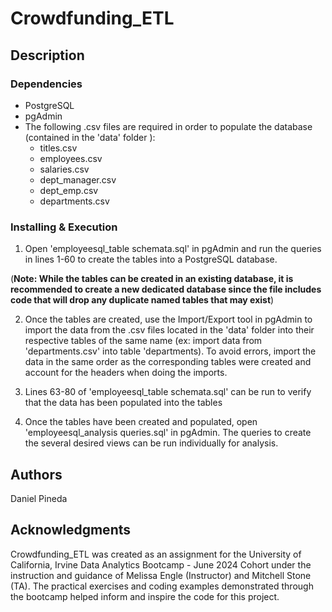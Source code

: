 # Crowdfunding_ETL


## Description

### Dependencies
* PostgreSQL
* pgAdmin
* The following .csv files are required in order to populate the database (contained in the 'data' folder ):
    * titles.csv
    * employees.csv
    * salaries.csv
    * dept_manager.csv
    * dept_emp.csv
    * departments.csv


### Installing & Execution
1. Open 'employeesql_table schemata.sql' in pgAdmin and run the queries in lines 1-60 to create the tables into a PostgreSQL database.

(**Note: While the tables can be created in an existing database, it is recommended to create a new dedicated database since the file includes code that will drop any duplicate named tables that may exist**)

2. Once the tables are created, use the Import/Export tool in pgAdmin to import the data from the .csv files located in the 'data' folder into their respective tables of the same name (ex: import data from 'departments.csv' into table 'departments).  To avoid errors, import the data in the same order as the corresponding tables were created and account for the headers when doing the imports.

3. Lines 63-80 of 'employeesql_table schemata.sql' can be run to verify that the data has been populated into the tables

4. Once the tables have been created and populated, open 'employeesql_analysis queries.sql' in pgAdmin.  The queries to create the several desired views can be run individually for analysis.

## Authors

Daniel Pineda

## Acknowledgments
Crowdfunding_ETL was created as an assignment for the University of California, Irvine Data Analytics Bootcamp - June 2024 Cohort under the instruction and guidance of Melissa Engle (Instructor) and Mitchell Stone (TA).
The practical exercises and coding examples demonstrated through the bootcamp helped inform and inspire the code for this project.